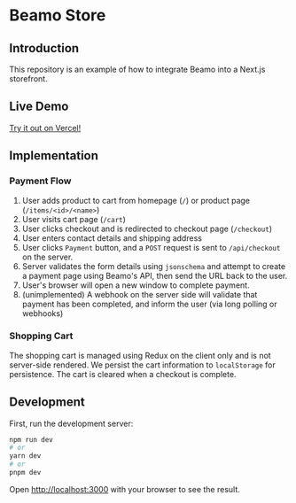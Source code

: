 # Beamo Store

## Introduction

This repository is an example of how to integrate Beamo into a Next.js storefront.

## Live Demo

[Try it out on Vercel!](https://beamo-assignment.vercel.app/)

## Implementation

### Payment Flow

1. User adds product to cart from homepage (`/`) or product page (`/items/<id>/<name>`)
2. User visits cart page (`/cart`)
3. User clicks checkout and is redirected to checkout page (`/checkout`)
4. User enters contact details and shipping address
5. User clicks `Payment` button, and a `POST` request is sent to `/api/checkout` on the server.
6. Server validates the form details using `jsonschema` and attempt to create a payment page using Beamo's API, then send the URL back to the user.
7. User's browser will open a new window to complete payment.
8. (unimplemented) A webhook on the server side will validate that payment has been completed, and inform the user (via long polling or webhooks)

### Shopping Cart

The shopping cart is managed using Redux on the client only and is not server-side rendered. We persist the cart information to `localStorage` for persistence. The cart is cleared when a checkout is complete.

## Development

First, run the development server:

```bash
npm run dev
# or
yarn dev
# or
pnpm dev
```

Open [http://localhost:3000](http://localhost:3000) with your browser to see the result.